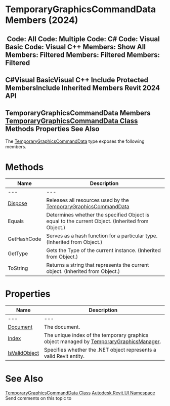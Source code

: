 # TemporaryGraphicsCommandData Members (2024)

﻿
 Code: All Code: Multiple Code: C# Code: Visual Basic Code: Visual C++  Members: Show All Members: Filtered Members: Filtered Members: Filtered   
---  
C#Visual BasicVisual C++
Include Protected MembersInclude Inherited Members
Revit 2024 API  
---  
TemporaryGraphicsCommandData Members  
[TemporaryGraphicsCommandData Class](08ada443-6a0b-d223-5fa1-896996b8e166.md "TemporaryGraphicsCommandData Class") Methods Properties See Also  
---  
The [TemporaryGraphicsCommandData](08ada443-6a0b-d223-5fa1-896996b8e166.md "TemporaryGraphicsCommandData Class") type exposes the following members.
# Methods
| Name | Description |
| --- | --- |
| --- | --- | --- |
| [Dispose](dcc65cac-ae48-0203-ba0f-8cbb6c8abc3c.md "Dispose Method") | Releases all resources used by the [TemporaryGraphicsCommandData](08ada443-6a0b-d223-5fa1-896996b8e166.md "TemporaryGraphicsCommandData Class") |
| Equals | Determines whether the specified Object is equal to the current Object. (Inherited from Object.) |
| GetHashCode | Serves as a hash function for a particular type.  (Inherited from Object.) |
| GetType | Gets the Type of the current instance. (Inherited from Object.) |
| ToString | Returns a string that represents the current object. (Inherited from Object.) |

# Properties
| Name | Description |
| --- | --- |
| --- | --- | --- |
| [Document](97721a22-ab8b-26da-a011-b64b3726c856.md "Document Property") | The document. |
| [Index](fa23b762-79ad-029b-e438-6193c64cd9a6.md "Index Property") | The unique index of the temporary graphics object managed by [TemporaryGraphicsManager](1dd29f70-d381-fa60-8ffa-1076eac55ed7.md "TemporaryGraphicsManager Class"). |
| [IsValidObject](b4b1d09f-761d-3c6c-de36-48d5b26330f6.md "IsValidObject Property") | Specifies whether the .NET object represents a valid Revit entity. |

# See Also
[TemporaryGraphicsCommandData Class](08ada443-6a0b-d223-5fa1-896996b8e166.md "TemporaryGraphicsCommandData Class")
[Autodesk.Revit.UI Namespace](e86fd90a-8957-02a6-da7f-ced248966e3e.md "Autodesk.Revit.UI Namespace")
Send comments on this topic to 
